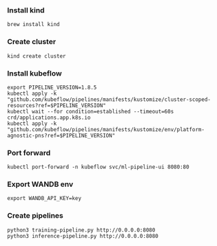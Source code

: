 ### Install kind

`brew install kind`

### Create cluster

`kind create cluster`


### Install kubeflow
```
export PIPELINE_VERSION=1.8.5
kubectl apply -k "github.com/kubeflow/pipelines/manifests/kustomize/cluster-scoped-resources?ref=$PIPELINE_VERSION"
kubectl wait --for condition=established --timeout=60s crd/applications.app.k8s.io
kubectl apply -k "github.com/kubeflow/pipelines/manifests/kustomize/env/platform-agnostic-pns?ref=$PIPELINE_VERSION"
```

### Port forward
`kubectl port-forward -n kubeflow svc/ml-pipeline-ui 8080:80`

### Export WANDB env
`export WANDB_API_KEY=key`

### Create pipelines
```
python3 training-pipeline.py http://0.0.0.0:8080
python3 inference-pipeline.py http://0.0.0.0:8080
```